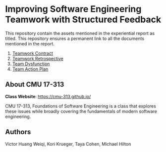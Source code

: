 # Improving Software Engineering Teamwork with Structured Feedback

This repository contain the assets mentioned in the experiential report as titled. This repository ensures a permanent link to all the documents mentioned in the report.

1. [Teamwork Contract](/teamwork-contract.md)
2. [Teamwork Retrospective](/teamwork-retrospective.md)
3. [Team Dysfunction](/team-dysfunction.md)
4. [Team Action Plan](/team-action-plan.docx)

## About CMU 17-313

**Class Website**: https://cmu-313.github.io/

CMU 17-313, Foundations of Software Engineering is a class that explores these issues while broadly covering the fundamentals of modern software engineering. 

## Authors 

Victor Huang Weiqi, Kori Krueger, Taya Cohen, Michael Hilton

